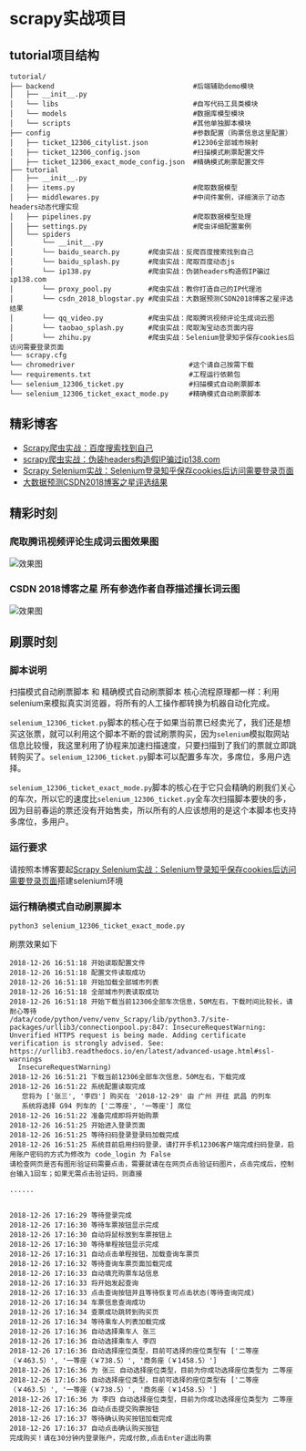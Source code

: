 # scrapy实战项目
## tutorial项目结构
```
tutorial/
├── backend                                  #后端辅助demo模块
│   ├── __init__.py 
│   └── libs                                 #自写代码工具类模块
│   └── models                               #数据库模型模块 
│   └── scripts                              #其他单独脚本模块
├── config                                   #参数配置（购票信息这里配置）
│   ├── ticket_12306_citylist.json           #12306全部城市映射
│   ├── ticket_12306_config.json             #扫描模式刷票配置文件
│   ├── ticket_12306_exact_mode_config.json  #精确模式刷票配置文件
├── tutorial
│   ├── __init__.py
│   ├── items.py                             #爬取数据模型
│   ├── middlewares.py                       #中间件案例，详细演示了动态headers动态代理实现
│   ├── pipelines.py                         #爬取数据模型处理
│   ├── settings.py                          #爬虫详细配置案例
│   └── spiders
│       └── __init__.py
│       └── baidu_search.py       #爬虫实战：反爬百度搜索找到自己
│       └── baidu_splash.py       #爬虫实战：爬取百度动态js
│       └── ip138.py              #爬虫实战：伪装headers构造假IP骗过ip138.com
│       └── proxy_pool.py         #爬虫实战：教你打造自己的IP代理池
│       └── csdn_2018_blogstar.py #爬虫实战：大数据预测CSDN2018博客之星评选结果
│       └── qq_video.py           #爬虫实战：爬取腾讯视频评论生成词云图
│       └── taobao_splash.py      #爬虫实战：爬取淘宝动态页面内容
│       └── zhihu.py              #爬虫实战：Selenium登录知乎保存cookies后访问需要登录页面
└── scrapy.cfg
└── chromedriver                            #这个请自己按需下载
└── requirements.txt                        #工程运行依赖包
└── selenium_12306_ticket.py                #扫描模式自动刷票脚本
└── selenium_12306_ticket_exact_mode.py     #精确模式自动刷票脚本
```

## 精彩博客
- [Scrapy爬虫实战：百度搜索找到自己](https://blog.csdn.net/weixin_43430036/article/details/84840614)
- [scrapy爬虫实战：伪装headers构造假IP骗过ip138.com](https://blog.csdn.net/weixin_43430036/article/details/84849686)
- [Scrapy Selenium实战：Selenium登录知乎保存cookies后访问需要登录页面](https://blog.csdn.net/weixin_43430036/article/details/84871624)
- [大数据预测CSDN2018博客之星评选结果](https://blog.csdn.net/weixin_43430036/article/details/84944372)

## 精彩时刻
### 爬取腾讯视频评论生成词云图效果图
![效果图](https://github.com/Jaysong2012/tutorial/blob/master/backend/scripts/qq_video.png)

### CSDN 2018博客之星 所有参选作者自荐描述擅长词云图 
![效果图](https://github.com/Jaysong2012/tutorial/blob/master/backend/scripts/csdn_2018_blogstar_wordcloud.png)

## 刷票时刻
### 脚本说明
扫描模式自动刷票脚本 和 精确模式自动刷票脚本 核心流程原理都一样：利用selenium来模拟真实浏览器，将所有的人工操作都转换为机器自动化完成。

`selenium_12306_ticket.py`脚本的核心在于如果当前票已经卖光了，我们还是想买这张票，就可以利用这个脚本不断的尝试刷票购买，因为`selenium`模拟取网站信息比较慢，我这里利用了协程来加速扫描速度，只要扫描到了我们的票就立即跳转购买了。`selenium_12306_ticket.py`脚本可以配置多车次，多席位，多用户选择。

`selenium_12306_ticket_exact_mode.py`脚本的核心在于它只会精确的刷我们关心的车次，所以它的速度比`selenium_12306_ticket.py`全车次扫描脚本要快的多，因为目前春运的票还没有开始售卖，所以所有的人应该想用的是这个本脚本也支持多席位，多用户。

### 运行要求
请按照本博客要起[Scrapy Selenium实战：Selenium登录知乎保存cookies后访问需要登录页面](https://blog.csdn.net/weixin_43430036/article/details/84871624)搭建selenium环境
### 运行精确模式自动刷票脚本
```shell
python3 selenium_12306_ticket_exact_mode.py
```
刷票效果如下
```shell
2018-12-26 16:51:18 开始读取配置文件
2018-12-26 16:51:18 配置文件读取成功
2018-12-26 16:51:18 开始加载全部城市列表
2018-12-26 16:51:18 全部城市列表读取成功
2018-12-26 16:51:18 开始下载当前12306全部车次信息，50M左右，下载时间比较长，请耐心等待
/data/code/python/venv/venv_Scrapy/lib/python3.7/site-packages/urllib3/connectionpool.py:847: InsecureRequestWarning: Unverified HTTPS request is being made. Adding certificate verification is strongly advised. See: https://urllib3.readthedocs.io/en/latest/advanced-usage.html#ssl-warnings
  InsecureRequestWarning)
2018-12-26 16:51:21 下载当前12306全部车次信息，50M左右，下载完成
2018-12-26 16:51:22 系统配置读取完成
   您将为 ['张三', '李四'] 购买在 '2018-12-29' 由 广州 开往 武昌 的列车
   系统将选择 G94 列车的 ['二等座', '一等座'] 席位
2018-12-26 16:51:22 准备完成即将开始购票
2018-12-26 16:51:25 开始进入登录页面
2018-12-26 16:51:25 等待扫码登录登录码加载完成
2018-12-26 16:51:25 系统目前启用扫码登录，请打开手机12306客户端完成扫码登录，启用账户密码的方式为修改为 code_login 为 False
请检查网页是否有图形验证码需要点击，需要就请在在网页点击验证码图片，点击完成后，控制台输入1回车；如果无需点击验证码，则直接

......


2018-12-26 17:16:29 等待登录完成
2018-12-26 17:16:30 等待车票按钮显示完成
2018-12-26 17:16:30 自动将鼠标放到车票按钮上
2018-12-26 17:16:30 等待单程按钮显示完成
2018-12-26 17:16:31 自动点击单程按钮，加载查询车票页
2018-12-26 17:16:32 等待查询车票页面加载完成
2018-12-26 17:16:33 自动填充购票车站信息
2018-12-26 17:16:33 将开始发起查询
2018-12-26 17:16:33 点击查询按钮并且等待恢复可点击状态(等待查询完成)
2018-12-26 17:16:34 车票信息查询成功
2018-12-26 17:16:34 查票成功跳转到购买页
2018-12-26 17:16:34 等待乘车人列表加载完成
2018-12-26 17:16:36 自动选择乘车人 张三
2018-12-26 17:16:36 自动选择乘车人 李四
2018-12-26 17:16:36 自动选择座位类型，目前可选择的座位类型有 ['二等座（￥463.5）', '一等座（￥738.5）', '商务座（￥1458.5）']
2018-12-26 17:16:36 为 张三 自动选择座位类型，目前为你成功选择座位类型为 二等座
2018-12-26 17:16:36 自动选择座位类型，目前可选择的座位类型有 ['二等座（￥463.5）', '一等座（￥738.5）', '商务座（￥1458.5）']
2018-12-26 17:16:36 为 李四 自动选择座位类型，目前为你成功选择座位类型为 二等座
2018-12-26 17:16:36 自动点击提交购票按钮
2018-12-26 17:16:37 等待确认购买按钮加载完成
2018-12-26 17:16:37 自动点击确认购买按钮
完成购买！请在30分钟内登录账户，完成付款,点击Enter退出购票
```

